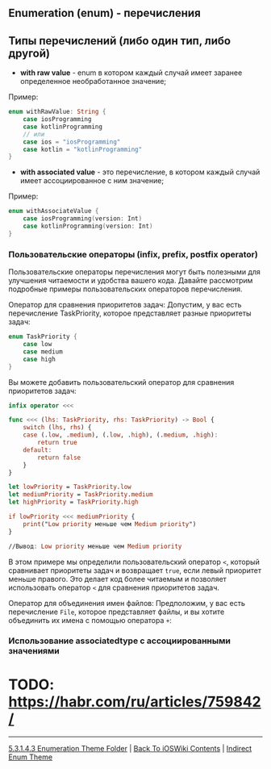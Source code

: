 ## Enumeration (enum) - перечисления

## Типы перечислений (либо один тип, либо другой)

* **with raw value** - enum в котором каждый случай имеет заранее определенное необработанное значение;

Пример: 
```swift
enum withRawValue: String {
    case iosProgramming
    case kotlinProgramming
    // или
    case ios = "iosProgramming"
    case kotlin = "kotlinProgramming"
}
```

* **with associated value** - это перечисление, в котором каждый случай имеет ассоциированное с ним значение;

Пример: 
```swift
enum withAssociateValue {
    case iosProgramming(version: Int)
    case kotlinProgramming(version: Int)
}
```

### Пользовательские операторы (infix, prefix, postfix operator)

Пользовательские операторы перечисления могут быть полезными для улучшения читаемости и удобства вашего кода. Давайте рассмотрим подробные примеры пользовательских операторов перечисления.

Оператор для сравнения приоритетов задач:
Допустим, у вас есть перечисление TaskPriority, которое представляет разные приоритеты задач:

```swift
enum TaskPriority {
    case low
    case medium
    case high
}
```

Вы можете добавить пользовательский оператор для сравнения приоритетов задач:

```swift
infix operator <<<

func <<< (lhs: TaskPriority, rhs: TaskPriority) -> Bool {
    switch (lhs, rhs) {
    case (.low, .medium), (.low, .high), (.medium, .high):
        return true
    default:
        return false
    }
}

let lowPriority = TaskPriority.low
let mediumPriority = TaskPriority.medium
let highPriority = TaskPriority.high

if lowPriority <<< mediumPriority {
    print("Low priority меньше чем Medium priority")
}

//Вывод: Low priority меньше чем Medium priority
```

В этом примере мы определили пользовательский оператор `<`, который сравнивает приоритеты задач и возвращает `true`, если левый приоритет меньше правого. Это делает код более читаемым и позволяет использовать оператор `<` для сравнения приоритетов задач.

Оператор для объединения имен файлов:
Предположим, у вас есть перечисление `File`, которое представляет файлы, и вы хотите объединить их имена с помощью оператора `+`:


### Использование associatedtype с ассоциированными значениями


# TODO: https://habr.com/ru/articles/759842/

---

[5.3.1.4.3 Enumeration Theme Folder](./5.3.1.4.3%20Enumeration/) | [Back To iOSWiki Contents](https://github.com/eldaroid/iOSWiki) | [Indirect Enum Theme](./IndirectEnum.md)